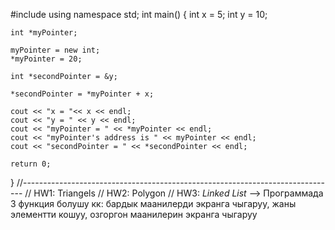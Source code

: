 #include <iostream>
using namespace std;
int main()
{
    int x = 5;
    int y = 10;
    
    int *myPointer;
    
    myPointer = new int;
    *myPointer = 20;

    int *secondPointer = &y;
    
    *secondPointer = *myPointer + x;

    cout << "x = "<< x << endl;
    cout << "y = " << y << endl;
    cout << "myPointer = " << *myPointer << endl;
    cout << "myPointer's address is " << myPointer << endl;
    cout << "secondPointer = " << *secondPointer << endl; 
    
    return 0;
}
//------------------------------------------------------------------------------
// HW1: Triangels 
// HW2: Polygon
// HW3: *Linked List* --> Программада 3 функция болушу кк: бардык маанилерди экранга чыгаруу, жаны элементти кошуу, озгоргон маанилерин экранга чыгаруу 
